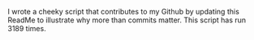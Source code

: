 I wrote a cheeky script that contributes to my Github by updating this ReadMe to illustrate why more than commits matter. This script has run 3189 times.